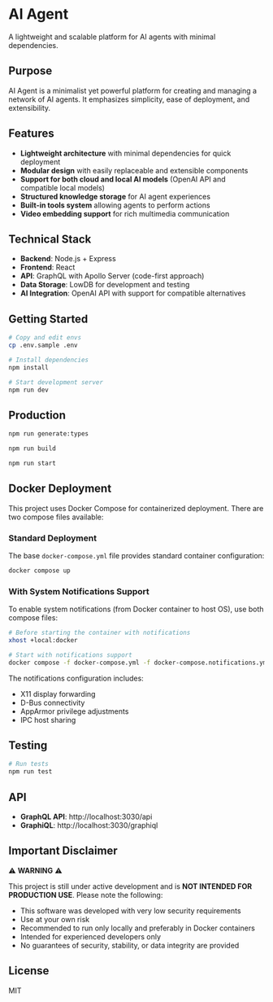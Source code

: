 # AI Agent

A lightweight and scalable platform for AI agents with minimal dependencies.

## Purpose

AI Agent is a minimalist yet powerful platform for creating and managing a network of AI agents. It emphasizes simplicity, ease of deployment, and extensibility.

## Features

- **Lightweight architecture** with minimal dependencies for quick deployment
- **Modular design** with easily replaceable and extensible components
- **Support for both cloud and local AI models** (OpenAI API and compatible local models)
- **Structured knowledge storage** for AI agent experiences
- **Built-in tools system** allowing agents to perform actions
- **Video embedding support** for rich multimedia communication

## Technical Stack

- **Backend**: Node.js + Express
- **Frontend**: React
- **API**: GraphQL with Apollo Server (code-first approach)
- **Data Storage**: LowDB for development and testing
- **AI Integration**: OpenAI API with support for compatible alternatives

## Getting Started

```bash
# Copy and edit envs
cp .env.sample .env

# Install dependencies
npm install

# Start development server
npm run dev
```

## Production

```bash
npm run generate:types

npm run build

npm run start
```

## Docker Deployment

This project uses Docker Compose for containerized deployment. There are two compose files available:

### Standard Deployment

The base `docker-compose.yml` file provides standard container configuration:

```bash
docker compose up
```

### With System Notifications Support

To enable system notifications (from Docker container to host OS), use both compose files:

```bash
# Before starting the container with notifications
xhost +local:docker

# Start with notifications support
docker compose -f docker-compose.yml -f docker-compose.notifications.yml up
```

The notifications configuration includes:

- X11 display forwarding
- D-Bus connectivity
- AppArmor privilege adjustments
- IPC host sharing

## Testing

```bash
# Run tests
npm run test
```

## API

- **GraphQL API**: http://localhost:3030/api
- **GraphiQL**: http://localhost:3030/graphiql

## Important Disclaimer

⚠️ **WARNING** ⚠️

This project is still under active development and is **NOT INTENDED FOR PRODUCTION USE**. Please note the following:

- This software was developed with very low security requirements
- Use at your own risk
- Recommended to run only locally and preferably in Docker containers
- Intended for experienced developers only
- No guarantees of security, stability, or data integrity are provided

## License

MIT

